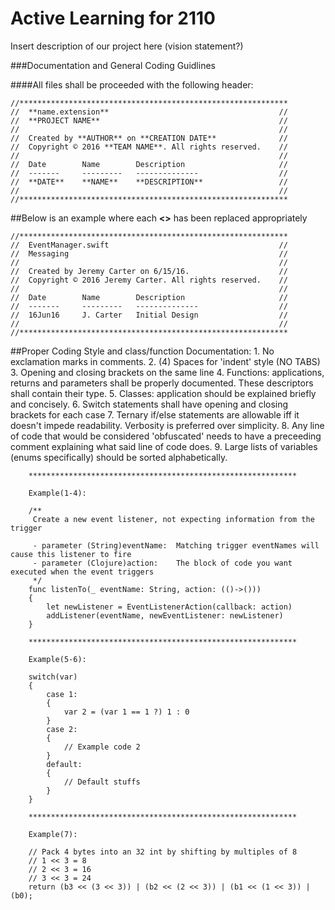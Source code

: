# Active Learning for 2110
Insert description of our project here (vision statement?)

###Documentation and General Coding Guidlines

####All files shall be proceeded with the following header:
```
//************************************************************
//  **name.extension**                                      //
//  **PROJECT NAME**                                        //
//                                                          //
//  Created by **AUTHOR** on **CREATION DATE**              //
//  Copyright © 2016 **TEAM NAME**. All rights reserved.    //
//                                                          //
//  Date        Name        Description                     //
//  -------     ---------   --------------                  //
//  **DATE**    **NAME**    **DESCRIPTION**                 //
//                                                          //
//************************************************************
```

##Below is an example where each **<>** has been replaced appropriately

```
//************************************************************
//  EventManager.swift                                      //
//  Messaging                                               //
//                                                          //
//  Created by Jeremy Carter on 6/15/16.                    //
//  Copyright © 2016 Jeremy Carter. All rights reserved.    //
//                                                          //
//  Date        Name        Description                     //
//  -------     ---------   --------------                  //
//  16Jun16     J. Carter   Initial Design                  //
//                                                          //
//************************************************************
```

##Proper Coding Style and class/function Documentation:
    1. No exclamation marks in comments.
    2. (4) Spaces for 'indent' style (NO TABS)
    3. Opening and closing brackets on the same line
    4. Functions: applications, returns and parameters shall be properly documented. These descriptors
       shall contain their type.
    5. Classes: application should be explained briefly and concisely.
    6. Switch statements shall have opening and closing brackets for each case
    7. Ternary if/else statements are allowable iff it doesn't impede readability. Verbosity is preferred
       over simplicity.
    8. Any line of code that would be considered 'obfuscated' needs to have a preceeding comment explaining
       what said line of code does.
    9. Large lists of variables (enums specifically) should be sorted alphabetically.

```
    ************************************************************

    Example(1-4):

    /**
     Create a new event listener, not expecting information from the trigger

     - parameter (String)eventName:  Matching trigger eventNames will cause this listener to fire
     - parameter (Clojure)action:    The block of code you want executed when the event triggers
     */
    func listenTo(_ eventName: String, action: (()->()))
    {
        let newListener = EventListenerAction(callback: action)
        addListener(eventName, newEventListener: newListener)
    }

    ************************************************************

    Example(5-6):

    switch(var)
    {
        case 1:
        {
            var 2 = (var 1 == 1 ?) 1 : 0
        }
        case 2:
        {
            // Example code 2
        }
        default:
        {
            // Default stuffs
        }
    }

    ************************************************************

    Example(7):

    // Pack 4 bytes into an 32 int by shifting by multiples of 8
    // 1 << 3 = 8
    // 2 << 3 = 16
    // 3 << 3 = 24
    return (b3 << (3 << 3)) | (b2 << (2 << 3)) | (b1 << (1 << 3)) | (b0);
```


